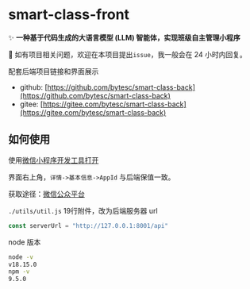 # smart-class-front

✨ **一种基于代码生成的大语言模型 (LLM) 智能体，实现班级自主管理小程序**

🔔 如有项目相关问题，欢迎在本项目提出`issue`，我一般会在 24 小时内回复。

配套后端项目链接和界面展示
- github: [https://github.com/bytesc/smart-class-back](https://github.com/bytesc/smart-class-back)
- gitee: [https://gitee.com/bytesc/smart-class-back](https://gitee.com/bytesc/smart-class-back)

## 如何使用

使用[微信小程序开发工具打开](https://developers.weixin.qq.com/miniprogram/dev/devtools/download.html)

界面右上角，`详情->基本信息->AppId` 与后端保值一致。

获取途径：[微信公众平台](https://mp.weixin.qq.com/)

`./utils/util.js` 19行附件，改为后端服务器 url
```javascript
const serverUrl = "http://127.0.0.1:8001/api"
```

node 版本
```bash
node -v
v18.15.0
npm -v
9.5.0
```


